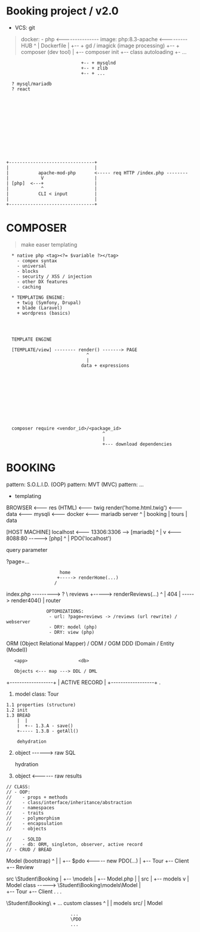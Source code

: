 




 # Booking project / v2.0

   + VCS: git
   > docker:
      - php  <--------------- image: php:8.3-apache <--------- HUB
                                ^
                                |
                              Dockerfile
                                |
                                +-- + gd / imagick (image processing)
                                +-- + composer (dev tool)
                                         |
                                         +-- composer init
                                         +-- class autoloading
                                         +- ...

                                +-- + mysqlnd
                                +-- + zlib
                                +-- + ...

      ? mysql/mariadb
      ? react













    +--------------------------------+
    |                                |
    |           apache-mod-php       <----- req HTTP /index.php --------
    |            V                   |
    | [php]  <---+                   |
    |            ^                   |
    |           CLI < input          |
    |                                |
    +--------------------------------+

















  #  COMPOSER








   > make easer templating

      * native php <tag><?= $variable ?></tag>
        - compex syntax
        - universal
        - blocks
        - security / XSS / injection
        - other DX features
        - caching

      * TEMPLATING ENGINE:
        + twig (Symfony, Drupal)
        + blade (Laravel)
        + wordpress (basics)




      TEMPLATE ENGINE

      [TEMPLATE/view] -------- render() -------> PAGE
                                  ^
                                  |
                                data + expressions











      composer require <vendor_id>/<package_id> 
                                        ^
                                        |
                                        +--- download dependencies









# BOOKING



 pattern: S.O.L.I.D. (OOP)
 pattern: MVT (MVC)
 pattern: ...

 + templating










BROWSER <--- res (HTML) <--- twig render('home.html.twig') <--- data <--- mysqli <--- docker <--- mariadb server
                                                                                                     ^
                                                                                                     |
                                                                                                    booking
                                                                                                     |
                                                                                                    tours
                                                                                                     |
                                                                                                    data







[HOST MACHINE]  localhost      <--- 13306:3306 -->  [mariadb]
                                                       ^
                                                       |
                                                       v
                               <--- 8088:80 ----->  [php]
                                                      ^
                                                      |
                                                     PDO('localhost')







  query parameter

  ?page=...


                        home
                       +-----> renderHome(...)
                      /
index.php ---------> ?
                      \ reviews
                       +-----> renderReviews(...)
                     ^
                     |  404
                     | -----> render404()
                     |
                   router



                   OPTOMOZATIONS:
                    - url: ?page=reviews -> /reviews (url rewrite) / webserver
                    - DRY: model (php)
                    - DRY: view (php)





ORM (Object Relational Mapper) / ODM / OGM
DDD (Domain / Entity (Model))




       <app>                   <db>

       Objects <--- map ---> DDL / DML











+------------------+
|   ACTIVE RECORD  |
+------------------+
  .
  1. model class: Tour

    1.1 properties (structure)
    1.2 init
    1.3 BREAD
        |  |
        |  +-- 1.3.A - save()
        +----- 1.3.B - getAll()

        dehydration
  2. object ------> raw SQL 

        hydration
  3. object <------ raw results







    // CLASS:
    // - OOP:
    //    - props + methods
    //    - class/interface/inheritance/abstraction
    //    - namespaces
    //    - traits
    //    - polymorphism
    //    - encapsulation
    //    - objects

    //    - SOLID
    //    - db: ORM, singleton, observer, active record
    // - CRUD / BREAD


  Model (bootstrap)
  ^  |
  |  +-- $pdo <----- new PDO(...)
  |
  +-- Tour
  +-- Client
  +-- Review







   src \Student\Booking
    |
    +-- \models
          |
          +-- Model.php
          |     |                                  src
          |     +-- models                          v
          |          Model class     -----> \Student\Booking\models\Model
          |     
          +-- Tour
          +-- Client
          .
          .
          .
     




\Student\Booking\ + ... custom classes
    ^                     |
    |                   models
   src/                   |
                        Model

                            ...
                            \PDO
                            ...

  
